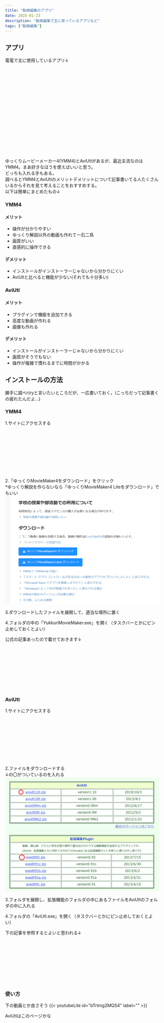 ```yaml
---
title: "動画編集のアプリ"
date: 2025-01-23
description: "動画編集で主に使っているアプリなど"
tags: ["動画編集"]
---
```


## アプリ
電電で主に使用しているアプリ↓
<div class="iframely-embed"><div class="iframely-responsive" style="height: 140px; padding-bottom: 0;"><a href="https://manjubox.net/ymm4/" data-iframely-url="//iframely.net/r4Px8rt"></a></div></div><script async src="//iframely.net/embed.js"></script>
<div class="iframely-embed"><div class="iframely-responsive" style="height: 140px; padding-bottom: 0;"><a href="https://spring-fragrance.mints.ne.jp/aviutl/" data-iframely-url="//iframely.net/r4Px8rt"></a></div></div><script async src="//iframely.net/embed.js"></script>

ゆっくりムービーメーカー4(YMM4)とAviUtlがあるが、最近主流なのはYMM4。まあ好きなほうを使えばいいと思う。<br>
どっちも入れる手もある。<br>
調べるとYMM4とAviUtlのメリットデメリットについて記事書いてる人たくさんいるからそれを見て考えることをおすすめする。<br>
以下は簡単にまとめたもの↓

### YMM4
#### メリット
- 操作が分かりやすい<br>
- ゆっくり解説以外の動画も作れて一石二鳥<br>
- 画質がいい<br>
- 直感的に操作できる
#### デメリット
- インストールがインストーラーじゃないから分かりにくい<br>
- AviUtlと比べると機能が少ない(それでも十分多い)

### AviUtl
#### メリット
- プラグインで機能を追加できる<br>
- 高度な動画が作れる<br>
- 画像も作れる
#### デメリット
- インストールがインストーラーじゃないから分かりにくい<br>
- 画質がそうでもない<br>
- 操作が複雑で慣れるまでに時間がかかる

## インストールの方法
勝手に調べr(ryと言いたいところだが、一応書いておく。(こっちだって記事書くの疲れたんだよ…)

### YMM4
1.サイトにアクセスする
<div class="iframely-embed"><div class="iframely-responsive" style="height: 140px; padding-bottom: 0;"><a href="https://manjubox.net/ymm4/" data-iframely-url="//iframely.net/r4Px8rt"></a></div></div><script async src="//iframely.net/embed.js"></script>

2.「ゆっくりMovieMaker4をダウンロード」をクリック<br>
   *ゆっくり解説を作らないなら「ゆっくりMovieMaker4 Liteをダウンロード」でもいい
   ![実際の画面](img/img1.png)

3.ダウンロードしたファイルを展開して、適当な場所に置く<br>

4.フォルダの中の「YukkuriMovieMaker.exe」を開く（タスクバーとかにピン止めしておくとよい）<br>

公式の記事あったので載せておきます↓
<div class="iframely-embed"><div class="iframely-responsive" style="height: 140px; padding-bottom: 0;"><a href="https://manjubox.net/ymm4/faq/startup_trouble/install/" data-iframely-url="//iframely.net/r4Px8rt"></a></div></div><script async src="//iframely.net/embed.js"></script>

### AviUtl
1.サイトにアクセスする
<div class="iframely-embed"><div class="iframely-responsive" style="height: 140px; padding-bottom: 0;"><a href="https://spring-fragrance.mints.ne.jp/aviutl/" data-iframely-url="//iframely.net/r4Px8rt"></a></div></div><script async src="//iframely.net/embed.js"></script>

2.ファイルをダウンロードする<br>
  ↓の〇がついているのを入れる
  ![実際の画面](img/img2.png)

3.フォルダを展開し、拡張機能のフォルダの中にあるファイルをAviUtlのフォルダの中に入れる<br>

4.フォルダの「AviUtl.exe」を開く（タスクバーとかにピン止めしておくとよい）<br>

下の記事を参照するとよいと思われる↓
<div class="iframely-embed"><div class="iframely-responsive" style="height: 140px; padding-bottom: 0;"><a href="https://aviutl.info/dl-innsuto-ru/" data-iframely-url="//iframely.net/r4Px8rt"></a></div></div><script async src="//iframely.net/embed.js"></script>

### 使い方
下の動画とか良さそう
{{< youtubeLite id="bTrtmg2MQS4" label="" >}}

AviUtlはこのページかな
<div class="iframely-embed"><div class="iframely-responsive" style="height: 140px; padding-bottom: 0;"><a href="https://aviutl.info/" data-iframely-url="//iframely.net/r4Px8rt"></a></div></div><script async src="//iframely.net/embed.js"></script>
